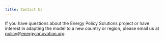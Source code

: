 ```yaml
---
title: Contact Us
---
```

If you have questions about the Energy Policy Solutions project or have interest in adapting the model to a new country or region, please email us at [policy@energyinnovation.org](mailto:policy@energyinnovation.org).
